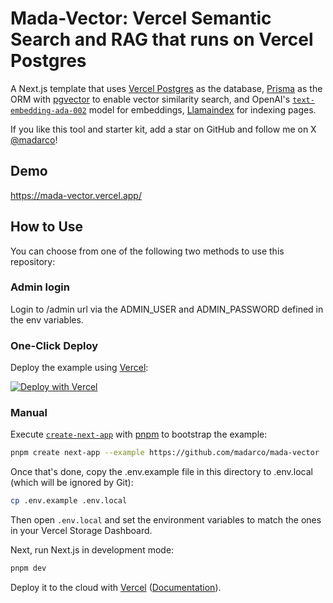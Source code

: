 # Mada-Vector: Vercel Semantic Search and RAG that runs on Vercel Postgres

A Next.js template that uses [Vercel Postgres](https://vercel.com/postgres) as the database, [Prisma](https://prisma.io/) as the ORM with [pgvector](https://github.com/pgvector/pgvector-node#prisma) to enable vector similarity search, and OpenAI's [`text-embedding-ada-002`](https://platform.openai.com/docs/guides/embeddings) model for embeddings,
[Llamaindex](https://www.llamaindex.ai/) for indexing pages.

If you like this tool and starter kit, add a star on GitHub and follow me on X [@madarco](https://twitter.com/madarco)!

## Demo

https://mada-vector.vercel.app/

## How to Use

You can choose from one of the following two methods to use this repository:

### Admin login

Login to /admin url via the ADMIN_USER and ADMIN_PASSWORD defined in the env variables.

### One-Click Deploy

Deploy the example using [Vercel](https://vercel.com):

[![Deploy with Vercel](https://vercel.com/button)](https://vercel.com/new/clone?repository-url=https%3A%2F%2Fgithub.com%2Fmadarco%2Fmada-vector&env=OPENAI_API_KEY,ADMIN_USER,ADMIN_PASSWORD&envDescription=Get%20an%20OpenAI%20Api%20Key%20and%20set%20ADMIN_USER%20and%20ADMIN_PASSWORD%20to%20the%20desired%20credentials%20to%20secure%20the%20%2Fadmin%20section.%20Also%20be%20sure%20to%20enable%20the%20Postgres%20database%20integration&envLink=https%3A%2F%2Fplatform.openai.com%2Fapi-keys&demo-title=Mada-Vector%3A%20RAG%20and%20Semantic%20Search&demo-description=%20Llamaindex%20Vercel%20Postgres%20RAG%20and%20Semantic%20Search&demo-url=https%3A%2F%2Fmada-vector.vercel.app%2F&demo-image=https%3A%2F%2Fmada-vector.vercel.app%2Fopengraph-image.png&stores=%5B%7B%22type%22%3A%22postgres%22%7D%5D)

### Manual

Execute [`create-next-app`](https://github.com/vercel/next.js/tree/canary/packages/create-next-app) with [pnpm](https://pnpm.io/installation) to bootstrap the example:

```bash
pnpm create next-app --example https://github.com/madarco/mada-vector
```

Once that's done, copy the .env.example file in this directory to .env.local (which will be ignored by Git):

```bash
cp .env.example .env.local
```

Then open `.env.local` and set the environment variables to match the ones in your Vercel Storage Dashboard.

Next, run Next.js in development mode:

```bash
pnpm dev
```

Deploy it to the cloud with [Vercel](https://vercel.com/new?utm_source=github&utm_medium=readme&utm_campaign=vercel-examples) ([Documentation](https://nextjs.org/docs/deployment)).
